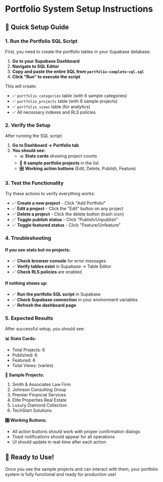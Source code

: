 # Portfolio System Setup Instructions

## 🎯 Quick Setup Guide

### 1. **Run the Portfolio SQL Script**
First, you need to create the portfolio tables in your Supabase database:

1. **Go to your Supabase Dashboard**
2. **Navigate to SQL Editor**
3. **Copy and paste the entire SQL from `portfolio-complete-sql.sql`**
4. **Click "Run" to execute the script**

This will create:
- ✅ `portfolio_categories` table (with 6 sample categories)
- ✅ `portfolio_projects` table (with 6 sample projects)
- ✅ `portfolio_views` table (for analytics)
- ✅ All necessary indexes and RLS policies

### 2. **Verify the Setup**
After running the SQL script:

1. **Go to Dashboard → Portfolio tab**
2. **You should see:**
   - 📊 **Stats cards** showing project counts
   - 📝 **6 sample portfolio projects** in the list
   - 🎛️ **Working action buttons** (Edit, Delete, Publish, Feature)

### 3. **Test the Functionality**
Try these actions to verify everything works:

- ✅ **Create a new project** - Click "Add Portfolio"
- ✅ **Edit a project** - Click the "Edit" button on any project
- ✅ **Delete a project** - Click the delete button (trash icon)
- ✅ **Toggle publish status** - Click "Publish/Unpublish"
- ✅ **Toggle featured status** - Click "Feature/Unfeature"

### 4. **Troubleshooting**

#### If you see stats but no projects:
- ✅ **Check browser console** for error messages
- ✅ **Verify tables exist** in Supabase → Table Editor
- ✅ **Check RLS policies** are enabled

#### If nothing shows up:
- ✅ **Run the portfolio SQL script** in Supabase
- ✅ **Check Supabase connection** in your environment variables
- ✅ **Refresh the dashboard page**

### 5. **Expected Results**

After successful setup, you should see:

**📊 Stats Cards:**
- Total Projects: 6
- Published: 6
- Featured: 6
- Total Views: (varies)

**📝 Sample Projects:**
1. Smith & Associates Law Firm
2. Johnson Consulting Group
3. Premier Financial Services
4. Elite Properties Real Estate
5. Luxury Diamond Collection
6. TechStart Solutions

**🎛️ Working Buttons:**
- All action buttons should work with proper confirmation dialogs
- Toast notifications should appear for all operations
- UI should update in real-time after each action

## 🚀 Ready to Use!

Once you see the sample projects and can interact with them, your portfolio system is fully functional and ready for production use!
